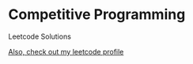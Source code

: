 # Competitive Programming
Leetcode Solutions

[Also, check out my leetcode profile](https://leetcode.com/jwseph/)
